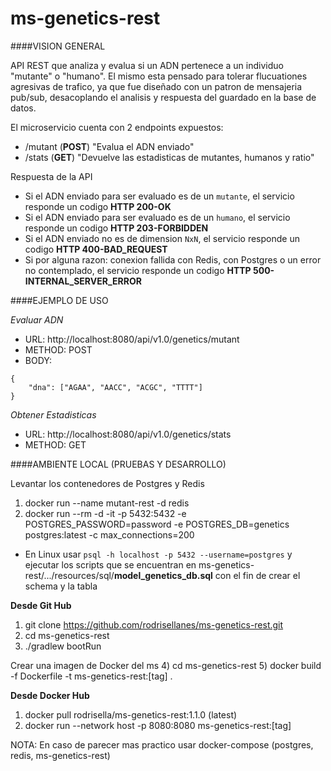 # ms-genetics-rest
####VISION GENERAL
 
API REST que analiza y evalua si un ADN pertenece a un individuo "mutante" o "humano". 
El mismo esta pensado para tolerar flucuationes agresivas de trafico, ya que fue diseñado 
con un patron de mensajeria pub/sub, desacoplando el analisis y respuesta del guardado 
en la base de datos.

El microservicio cuenta con 2 endpoints expuestos:
* /mutant   (__POST__)      "Evalua el ADN enviado"
* /stats    (__GET__)       "Devuelve las estadisticas de mutantes, humanos y ratio"

Respuesta de la API
* Si el ADN enviado para ser evaluado es de un `mutante`, el servicio responde un codigo **HTTP 200-OK**
* Si el ADN enviado para ser evaluado es de un `humano`, el servicio responde un codigo **HTTP 203-FORBIDDEN**
* Si el ADN enviado no es de dimension `NxN`, el servicio responde un codigo **HTTP 400-BAD_REQUEST**
* Si por alguna razon: conexion fallida con Redis, con Postgres o un error no contemplado, el servicio responde un codigo **HTTP 500-INTERNAL_SERVER_ERROR**

####EJEMPLO DE USO

*Evaluar ADN*

- URL: http://localhost:8080/api/v1.0/genetics/mutant
- METHOD: POST
- BODY: 
```
{
    "dna": ["AGAA", "AACC", "ACGC", "TTTT"]
}
```

*Obtener Estadisticas*

- URL: http://localhost:8080/api/v1.0/genetics/stats
- METHOD: GET


####AMBIENTE LOCAL (PRUEBAS Y DESARROLLO)

Levantar los contenedores de Postgres y Redis

1) docker run --name mutant-rest -d redis
2) docker run --rm -d -it -p 5432:5432 -e POSTGRES_PASSWORD=password -e POSTGRES_DB=genetics postgres:latest -c max_connections=200

- En Linux usar `psql -h localhost -p 5432 --username=postgres` y ejecutar los scripts que se encuentran en ms-genetics-rest/.../resources/sql/__model_genetics_db.sql__ con el fin de crear el schema y la tabla

**Desde Git Hub**

1) git clone https://github.com/rodrisellanes/ms-genetics-rest.git 
2) cd ms-genetics-rest
3) ./gradlew bootRun

Crear una imagen de Docker del ms
4) cd ms-genetics-rest
5) docker build -f Dockerfile -t ms-genetics-rest:[tag] .

**Desde Docker Hub**

1) docker pull rodrisella/ms-genetics-rest:1.1.0 (latest)
2) docker run --network host -p 8080:8080 ms-genetics-rest:[tag]
 
 NOTA: En caso de parecer mas practico usar docker-compose (postgres, redis, ms-genetics-rest)